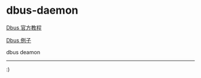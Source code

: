 dbus-daemon
=======

[Dbus 官方教程](https://dbus.freedesktop.org/doc/dbus-tutorial.html)

[Dbus 例子](http://www.matthew.ath.cx/articles/dbus)

dbus deamon 

------








:)

